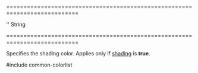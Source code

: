 ===========================================================================
<!--default-->''<!--/default-->
<!--type-->String<!--/type-->
===========================================================================

<!--shortDescription-->
Specifies the shading color. Applies only if [shading]({basewidgetpath}/Configuration/loadPanel/#shading) is **true**.
<!--/shortDescription-->

<!--fullDescription-->
#include common-colorlist
<!--/fullDescription-->
